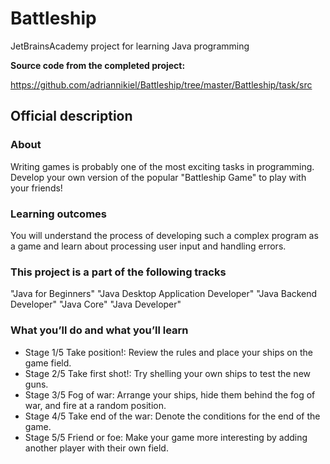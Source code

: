 # Battleship
JetBrainsAcademy project for learning Java programming


**Source code from the completed project:**

https://github.com/adriannikiel/Battleship/tree/master/Battleship/task/src


## Official description

### About
Writing games is probably one of the most exciting tasks in programming. Develop your own version of the popular "Battleship Game" to play with your friends!
### Learning outcomes
You will understand the process of developing such a complex program as a game and learn about processing user input and handling errors.
### This project is a part of the following tracks
"Java for Beginners" "Java Desktop Application Developer" "Java Backend Developer" "Java Core" "Java Developer"
### What you’ll do and what you’ll learn
- Stage 1/5 Take position!:
Review the rules and place your ships on the game field.
- Stage 2/5 Take first shot!:
Try shelling your own ships to test the new guns.
- Stage 3/5 Fog of war:
Arrange your ships, hide them behind the fog of war, and fire at a random position.
- Stage 4/5 Take end of the war:
Denote the conditions for the end of the game.
- Stage 5/5 Friend or foe:
Make your game more interesting by adding another player with their own field.
